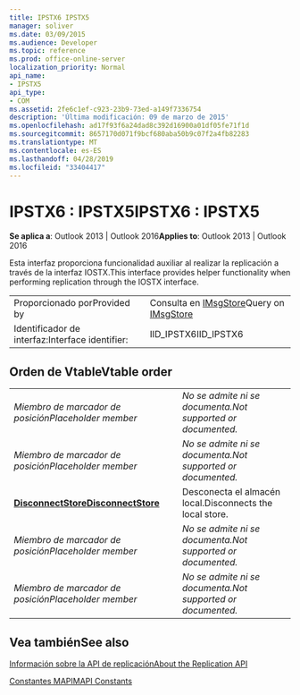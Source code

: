 ```yaml
---
title: IPSTX6 IPSTX5
manager: soliver
ms.date: 03/09/2015
ms.audience: Developer
ms.topic: reference
ms.prod: office-online-server
localization_priority: Normal
api_name:
- IPSTX5
api_type:
- COM
ms.assetid: 2fe6c1ef-c923-23b9-73ed-a149f7336754
description: 'Última modificación: 09 de marzo de 2015'
ms.openlocfilehash: ad17f93f6a24dad8c392d16900a01df05fe71f1d
ms.sourcegitcommit: 8657170d071f9bcf680aba50b9c07f2a4fb82283
ms.translationtype: MT
ms.contentlocale: es-ES
ms.lasthandoff: 04/28/2019
ms.locfileid: "33404417"
---
```

# <a name="ipstx6--ipstx5"></a><span data-ttu-id="15290-103">IPSTX6 : IPSTX5</span><span class="sxs-lookup"><span data-stu-id="15290-103">IPSTX6 : IPSTX5</span></span>

  
  
<span data-ttu-id="15290-104">**Se aplica a**: Outlook 2013 | Outlook 2016</span><span class="sxs-lookup"><span data-stu-id="15290-104">**Applies to**: Outlook 2013 | Outlook 2016</span></span> 
  
<span data-ttu-id="15290-105">Esta interfaz proporciona funcionalidad auxiliar al realizar la replicación a través de la interfaz IOSTX.</span><span class="sxs-lookup"><span data-stu-id="15290-105">This interface provides helper functionality when performing replication through the IOSTX interface.</span></span>
  
|||
|:-----|:-----|
|<span data-ttu-id="15290-106">Proporcionado por</span><span class="sxs-lookup"><span data-stu-id="15290-106">Provided by</span></span>  <br/> |<span data-ttu-id="15290-107">Consulta en [IMsgStore](imsgstoreimapiprop.md)</span><span class="sxs-lookup"><span data-stu-id="15290-107">Query on [IMsgStore](imsgstoreimapiprop.md)</span></span> <br/> |
|<span data-ttu-id="15290-108">Identificador de interfaz:</span><span class="sxs-lookup"><span data-stu-id="15290-108">Interface identifier:</span></span>  <br/> |<span data-ttu-id="15290-109">IID_IPSTX6</span><span class="sxs-lookup"><span data-stu-id="15290-109">IID_IPSTX6</span></span>  <br/> |
   
## <a name="vtable-order"></a><span data-ttu-id="15290-110">Orden de Vtable</span><span class="sxs-lookup"><span data-stu-id="15290-110">Vtable order</span></span>

|||
|:-----|:-----|
| <span data-ttu-id="15290-111">*Miembro de marcador de posición*</span><span class="sxs-lookup"><span data-stu-id="15290-111">*Placeholder member*</span></span>  <br/> | <span data-ttu-id="15290-112">*No se admite ni se documenta.*</span><span class="sxs-lookup"><span data-stu-id="15290-112">*Not supported or documented.*</span></span>  <br/> |
| <span data-ttu-id="15290-113">*Miembro de marcador de posición*</span><span class="sxs-lookup"><span data-stu-id="15290-113">*Placeholder member*</span></span>  <br/> | <span data-ttu-id="15290-114">*No se admite ni se documenta.*</span><span class="sxs-lookup"><span data-stu-id="15290-114">*Not supported or documented.*</span></span>  <br/> |
|<span data-ttu-id="15290-115">**[DisconnectStore](ipstx6-disconnectstore.md)**</span><span class="sxs-lookup"><span data-stu-id="15290-115">**[DisconnectStore](ipstx6-disconnectstore.md)**</span></span> <br/> |<span data-ttu-id="15290-116">Desconecta el almacén local.</span><span class="sxs-lookup"><span data-stu-id="15290-116">Disconnects the local store.</span></span>  <br/> |
| <span data-ttu-id="15290-117">*Miembro de marcador de posición*</span><span class="sxs-lookup"><span data-stu-id="15290-117">*Placeholder member*</span></span>  <br/> | <span data-ttu-id="15290-118">*No se admite ni se documenta.*</span><span class="sxs-lookup"><span data-stu-id="15290-118">*Not supported or documented.*</span></span>  <br/> |
| <span data-ttu-id="15290-119">*Miembro de marcador de posición*</span><span class="sxs-lookup"><span data-stu-id="15290-119">*Placeholder member*</span></span>  <br/> | <span data-ttu-id="15290-120">*No se admite ni se documenta.*</span><span class="sxs-lookup"><span data-stu-id="15290-120">*Not supported or documented.*</span></span>  <br/> |
   
## <a name="see-also"></a><span data-ttu-id="15290-121">Vea también</span><span class="sxs-lookup"><span data-stu-id="15290-121">See also</span></span>



[<span data-ttu-id="15290-122">Información sobre la API de replicación</span><span class="sxs-lookup"><span data-stu-id="15290-122">About the Replication API</span></span>](about-the-replication-api.md)
  
[<span data-ttu-id="15290-123">Constantes MAPI</span><span class="sxs-lookup"><span data-stu-id="15290-123">MAPI Constants</span></span>](mapi-constants.md)

